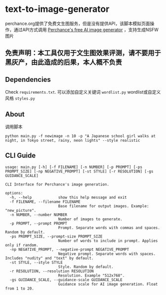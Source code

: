# text-to-image-generator
perchance.org提供了免费文生图服务，但是没有提供API，该脚本模拟页面操作，通过API方式调用  [Perchance's free AI image generator](https://perchance.org/image-generator-professional)
，支持生成NSFW图片
## 免责声明：本工具仅用于文生图效果评测，请不要用于黑灰产，由此造成的后果，本人概不负责
## Dependencies
Check `requirements.txt`. 
可以添加自定义关键词 `wordlist.py` wordlist或自定义风格 `styles.py` 

## About
调用脚本
```
python main.py -f newimage -n 10 -p "A Japanese school girl walks at night, in Tokyo street, rainy, neon lights" --style realistic
```

## CLI Guide
```
usage: main.py [-h] [-f FILENAME] [-n NUMBER] [-p PROMPT] [-ps PROMPT_SIZE] [-np NEGATIVE_PROMPT] [-st STYLE] [-r RESOLUTION] [-gs GUIDANCE_SCALE]

CLI Interface for Perchance's image generation.

options:
  -h, --help            show this help message and exit
  -f FILENAME, --filename FILENAME
                        Base filename for output images. Example: "new_picture".
  -n NUMBER, --number NUMBER
                        Number of images to generate.
  -p PROMPT, --prompt PROMPT
                        Prompt. Separate words with commas and spaces. Random by default.
  -ps PROMPT_SIZE, --prompt-size PROMPT_SIZE
                        Number of words to include in prompt. Applies only if random.
  -np NEGATIVE_PROMPT, --negative-prompt NEGATIVE_PROMPT
                        Negative prompt. Separate words with spaces. Includes "nudity" and "text" by default.
  -st STYLE, --style STYLE
                        Style. Random by default.
  -r RESOLUTION, --resolution RESOLUTION
                        Resolution. Example "512x768".
  -gs GUIDANCE_SCALE, --guidance-scale GUIDANCE_SCALE
                        Guidance scale for AI image generation. Float from 1 to 20.

```
